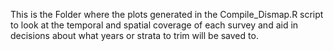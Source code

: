 This is the Folder where the plots generated in the Compile_Dismap.R script to look at the temporal and spatial coverage of each survey and aid in decisions about what years or strata to trim will be saved to. 
